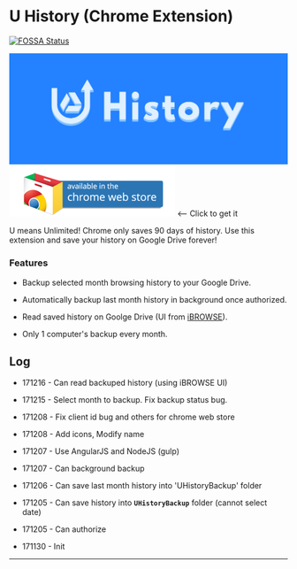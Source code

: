 # U History (Chrome Extension)

[![FOSSA Status](https://app.fossa.io/api/projects/git%2Bgithub.com%2FPike96%2FUHistory.svg?type=shield)](https://app.fossa.io/projects/git%2Bgithub.com%2FPike96%2FUHistory?ref=badge_shield)

![tile1400](https://github.com/Pike96/UHistory/raw/master/pic/tile1400.png) [![](/pic/chrome-web-store.png "U History - Chrome Web Store")][webstore] <-- Click to get it

U means Unlimited! Chrome only saves 90 days of history. Use this extension and save your history on Google Drive forever!

### Features

- Backup selected month browsing history to your Google Drive.

- Automatically backup last month history in background once authorized.

- Read saved history on Goolge Drive (UI from [iBROWSE]).

- Only 1 computer's backup every month.


## Log

- 171216 - Can read backuped history (using iBROWSE UI)

- 171215 - Select month to backup. Fix backup status bug.

- 171208 - Fix client id bug and others for chrome web store

- 171208 - Add icons, Modify name

- 171207 - Use AngularJS and NodeJS (gulp)

- 171207 - Can background backup

- 171206 - Can save last month history into 'UHistoryBackup' folder

- 171205 - Can save history into **`UHistoryBackup`** folder (cannot select date)

- 171205 - Can authorize

- 171130 - Init

--------------------------------
[webstore]:https://chrome.google.com/webstore/detail/u-history/nkokmdpokpgocgabofnpkandjgchljgf
[iBROWSE]:https://github.com/henrilouis/ibrowse